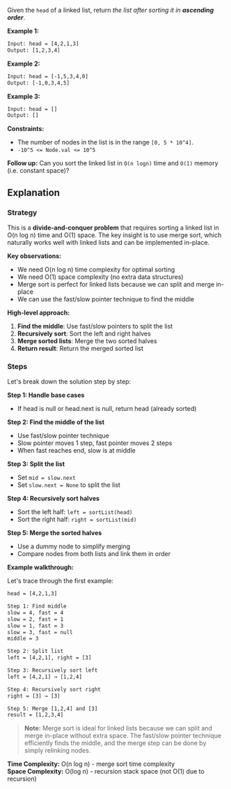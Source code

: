 Given the `head` of a linked list, return *the list after sorting it in **ascending order***.

**Example 1:**

```tex
Input: head = [4,2,1,3]
Output: [1,2,3,4]
```

**Example 2:**

```tex
Input: head = [-1,5,3,4,0]
Output: [-1,0,3,4,5]
```

**Example 3:**

```tex
Input: head = []
Output: []
```

**Constraints:**
- The number of nodes in the list is in the range `[0, 5 * 10^4]`.
- `-10^5 <= Node.val <= 10^5`

**Follow up:** Can you sort the linked list in `O(n logn)` time and `O(1)` memory (i.e. constant space)?

## Explanation

### Strategy

This is a **divide-and-conquer problem** that requires sorting a linked list in O(n log n) time and O(1) space. The key insight is to use merge sort, which naturally works well with linked lists and can be implemented in-place.

**Key observations:**
- We need O(n log n) time complexity for optimal sorting
- We need O(1) space complexity (no extra data structures)
- Merge sort is perfect for linked lists because we can split and merge in-place
- We can use the fast/slow pointer technique to find the middle

**High-level approach:**
1. **Find the middle**: Use fast/slow pointers to split the list
2. **Recursively sort**: Sort the left and right halves
3. **Merge sorted lists**: Merge the two sorted halves
4. **Return result**: Return the merged sorted list

### Steps

Let's break down the solution step by step:

**Step 1: Handle base cases**
- If head is null or head.next is null, return head (already sorted)

**Step 2: Find the middle of the list**
- Use fast/slow pointer technique
- Slow pointer moves 1 step, fast pointer moves 2 steps
- When fast reaches end, slow is at middle

**Step 3: Split the list**
- Set `mid = slow.next`
- Set `slow.next = None` to split the list

**Step 4: Recursively sort halves**

- Sort the left half: `left = sortList(head)`
- Sort the right half: `right = sortList(mid)`

**Step 5: Merge the sorted halves**

- Use a dummy node to simplify merging
- Compare nodes from both lists and link them in order

**Example walkthrough:**

Let's trace through the first example:

```tex
head = [4,2,1,3]

Step 1: Find middle
slow = 4, fast = 4
slow = 2, fast = 1
slow = 1, fast = 3
slow = 3, fast = null
middle = 3

Step 2: Split list
left = [4,2,1], right = [3]

Step 3: Recursively sort left
left = [4,2,1] → [1,2,4]

Step 4: Recursively sort right
right = [3] → [3]

Step 5: Merge [1,2,4] and [3]
result = [1,2,3,4]
```

> **Note:** Merge sort is ideal for linked lists because we can split and merge in-place without extra space. The fast/slow pointer technique efficiently finds the middle, and the merge step can be done by simply relinking nodes.

**Time Complexity:** O(n log n) - merge sort time complexity  
**Space Complexity:** O(log n) - recursion stack space (not O(1) due to recursion) 